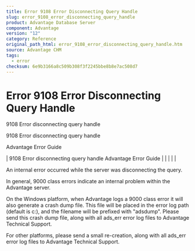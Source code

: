 ```yaml
---
title: Error 9108 Error Disconnecting Query Handle
slug: error_9108_error_disconnecting_query_handle
product: Advantage Database Server
component: Advantage
version: "12"
category: Reference
original_path_html: error_9108_error_disconnecting_query_handle.htm
source: Advantage CHM
tags:
  - error
checksum: 6e9b3166a8c509b308f3f2245bbe8b8e7ac508d7
---
```


# Error 9108 Error Disconnecting Query Handle

9108 Error disconnecting query handle

9108 Error disconnecting query handle

Advantage Error Guide

| 9108 Error disconnecting query handle  Advantage Error Guide |  |  |  |  |

An internal error occurred while the server was disconnecting the query.

In general, 9000 class errors indicate an internal problem within the Advantage server.

On the Windows platform, when Advantage logs a 9000 class error it will also generate a crash dump file. This file will be placed in the error log path (default is c:\), and the filename will be prefixed with "adsdump". Please send this crash dump file, along with all ads\_err error log files to Advantage Technical Support.

For other platforms, please send a small re-creation, along with all ads\_err error log files to Advantage Technical Support.
